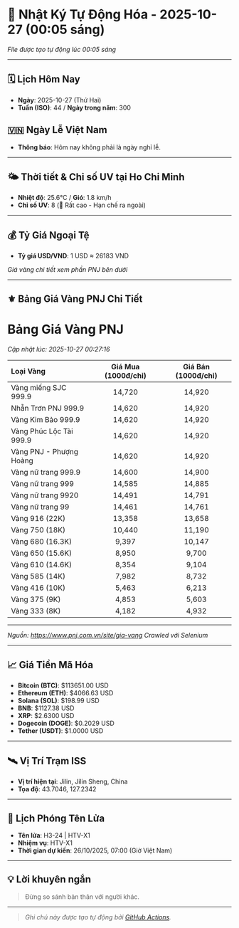 # 🚀 Nhật Ký Tự Động Hóa - 2025-10-27 (00:05 sáng)

*File được tạo tự động lúc 00:05 sáng*

---
<!-- CALENDAR-MODULE -->
## 🗓️ Lịch Hôm Nay
- **Ngày**: 2025-10-27 (Thứ Hai)
- **Tuần (ISO)**: 44 / **Ngày trong năm**: 300

<!-- HOLIDAY-MODULE -->
## 🇻🇳 Ngày Lễ Việt Nam
- **Thông báo**: Hôm nay không phải là ngày nghỉ lễ.

---
<!-- WEATHER-UV-MODULE -->
## 🌤️ Thời tiết & Chỉ số UV tại Ho Chi Minh
- **Nhiệt độ**: 25.6°C / **Gió**: 1.8 km/h
- **Chỉ số UV**: 8 (🔴 Rất cao - Hạn chế ra ngoài)

---
<!-- FINANCE-MODULE -->
## 💰 Tỷ Giá Ngoại Tệ
- **Tỷ giá USD/VND**: 1 USD ≈ 26183 VND

*Giá vàng chi tiết xem phần PNJ bên dưới*

---
<!-- PNJ-GOLD-MODULE -->
## ⚜️ Bảng Giá Vàng PNJ Chi Tiết

# Bảng Giá Vàng PNJ
*Cập nhật lúc: 2025-10-27 00:27:16*

| Loại Vàng | Giá Mua (1000đ/chỉ) | Giá Bán (1000đ/chỉ) |
|:---|:---:|:---:|
| Vàng miếng SJC 999.9 | 14,720 | 14,920 |
| Nhẫn Trơn PNJ 999.9 | 14,620 | 14,920 |
| Vàng Kim Bảo 999.9 | 14,620 | 14,920 |
| Vàng Phúc Lộc Tài 999.9 | 14,620 | 14,920 |
| Vàng PNJ - Phượng Hoàng | 14,620 | 14,920 |
| Vàng nữ trang 999.9 | 14,600 | 14,900 |
| Vàng nữ trang 999 | 14,585 | 14,885 |
| Vàng nữ trang 9920 | 14,491 | 14,791 |
| Vàng nữ trang 99 | 14,461 | 14,761 |
| Vàng 916 (22K) | 13,358 | 13,658 |
| Vàng 750 (18K) | 10,440 | 11,190 |
| Vàng 680 (16.3K) | 9,397 | 10,147 |
| Vàng 650 (15.6K) | 8,950 | 9,700 |
| Vàng 610 (14.6K) | 8,354 | 9,104 |
| Vàng 585 (14K) | 7,982 | 8,732 |
| Vàng 416 (10K) | 5,463 | 6,213 |
| Vàng 375 (9K) | 4,853 | 5,603 |
| Vàng 333 (8K) | 4,182 | 4,932 |

---
*Nguồn: https://www.pnj.com.vn/site/gia-vang*
*Crawled với Selenium*

---
<!-- CRYPTO-MODULE -->
## 📈 Giá Tiền Mã Hóa
- **Bitcoin (BTC)**: $113651.00 USD
- **Ethereum (ETH)**: $4066.63 USD
- **Solana (SOL)**: $198.99 USD
- **BNB**: $1127.38 USD
- **XRP**: $2.6300 USD
- **Dogecoin (DOGE)**: $0.2029 USD
- **Tether (USDT)**: $1.0000 USD

---
<!-- ISS-MODULE -->
## 🛰️ Vị Trí Trạm ISS
- **Vị trí hiện tại**: Jilin, Jilin Sheng, China
- **Tọa độ**: 43.7046, 127.2342

---
<!-- LAUNCH-MODULE -->
## 🚀 Lịch Phóng Tên Lửa
- **Tên lửa**: H3-24 | HTV-X1
- **Nhiệm vụ**: HTV-X1
- **Thời gian dự kiến**: 26/10/2025, 07:00 (Giờ Việt Nam)

---
<!-- ADVICE-MODULE -->
## 💡 Lời khuyên ngắn
> Đừng so sánh bản thân với người khác.

---
<!-- FOOTER-MODULE -->
> *Ghi chú này được tạo tự động bởi [GitHub Actions](https://github.com/features/actions).*

